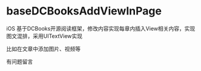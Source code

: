 # baseDCBooksAddViewInPage
iOS
基于DCBooks开源阅读框架，修改内容实现每章内插入View相关内容，实现图文混排，采用UITextView实现

比如在文章中添加图片、视频等

有问题留言
